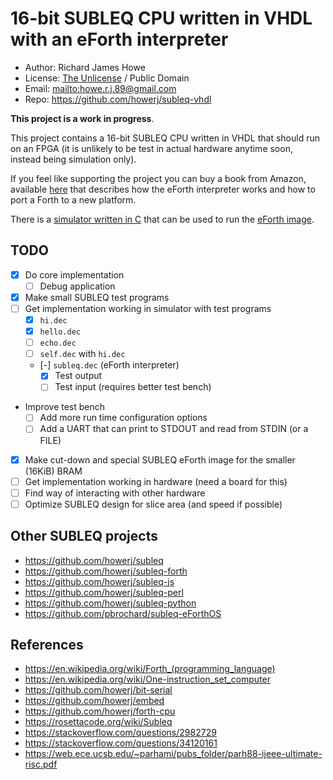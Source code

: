 # 16-bit SUBLEQ CPU written in VHDL with an eForth interpreter

* Author: Richard James Howe
* License: [The Unlicense](LICENSE) / Public Domain
* Email: <mailto:howe.r.j.89@gmail.com>
* Repo: <https://github.com/howerj/subleq-vhdl>

**This project is a work in progress**.

This project contains a 16-bit SUBLEQ CPU written in VHDL that should
run on an FPGA (it is unlikely to be test in actual hardware anytime
soon, instead being simulation only).

If you feel like supporting the project you can buy a book from
Amazon, available [here](https://www.amazon.com/SUBLEQ-EFORTH-Forth-Metacompilation-Machine-ebook/dp/B0B5VZWXPL)
that describes how the eForth interpreter works and how to port a Forth to
a new platform.

There is a [simulator written in C](subleq.c) that can be used
to run the [eForth image](subleq.dec).

## TODO

* [x] Do core implementation
  * [ ] Debug application
* [x] Make small SUBLEQ test programs
* [ ] Get implementation working in simulator with test programs
  * [x] `hi.dec`
  * [x] `hello.dec`
  * [ ] `echo.dec`
  * [ ] `self.dec` with `hi.dec`
  * [-] `subleq.dec` (eForth interpreter)
    * [x] Test output
    * [ ] Test input (requires better test bench)
* Improve test bench
  * [ ] Add more run time configuration options
  * [ ] Add a UART that can print to STDOUT and read from STDIN (or a FILE)
* [x] Make cut-down and special SUBLEQ eForth image for the smaller (16KiB) BRAM
* [ ] Get implementation working in hardware (need a board for this)
* [ ] Find way of interacting with other hardware
* [ ] Optimize SUBLEQ design for slice area (and speed if possible)

## Other SUBLEQ projects

* <https://github.com/howerj/subleq>
* <https://github.com/howerj/subleq-forth>
* <https://github.com/howerj/subleq-js>
* <https://github.com/howerj/subleq-perl>
* <https://github.com/howerj/subleq-python>
* <https://github.com/pbrochard/subleq-eForthOS>

## References

* <https://en.wikipedia.org/wiki/Forth_(programming_language)>
* <https://en.wikipedia.org/wiki/One-instruction_set_computer>
* <https://github.com/howerj/bit-serial>
* <https://github.com/howerj/embed>
* <https://github.com/howerj/forth-cpu>
* <https://rosettacode.org/wiki/Subleq>
* <https://stackoverflow.com/questions/2982729>
* <https://stackoverflow.com/questions/34120161>
* <https://web.ece.ucsb.edu/~parhami/pubs_folder/parh88-ijeee-ultimate-risc.pdf>

